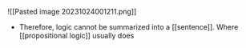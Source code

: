![[Pasted image 20231024001211.png]]
- Therefore, logic cannot be summarized into a [[sentence]]. Where [[propositional logic]] usually does